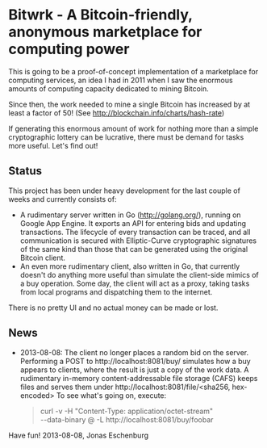 Bitwrk - A Bitcoin-friendly, anonymous marketplace for computing power
======================================================================

This is going to be a proof-of-concept implementation of a marketplace
for computing services, an idea I had in 2011 when I saw the enormous
amounts of computing capacity dedicated to mining Bitcoin.

Since then, the work needed to mine a single Bitcoin has increased by
at least a factor of 50! (See http://blockchain.info/charts/hash-rate)

If generating this enormous amount of work for nothing more than a
simple cryptographic lottery can be lucrative, there must be demand
for tasks more useful. Let's find out!

Status
------
This project has been under heavy development for the last couple of
weeks and currently consists of:
- A rudimentary server written in Go (http://golang.org/), running on
  Google App Engine. It exports an API for entering bids and updating
  transactions. The lifecycle of every transaction can be traced,
  and all communication is secured with Elliptic-Curve cryptographic
  signatures of the same kind than those that can be generated using
  the original Bitcoin client.
- An even more rudimentary client, also written in Go, that currently
  doesn't do anything more useful than simulate the client-side mimics
  of a buy operation.
  Some day, the client will act as a proxy, taking tasks from
  local programs and dispatching them to the internet.

There is no pretty UI and no actual money can be made or lost.

News
----

- 2013-08-08: The client no longer places a random bid on the server.
  Performing a POST to http://localhost:8081/buy/<articleid> simulates
  how a buy appears to clients, where the result is just a copy of the
  work data.  A rudimentary in-memory content-addressable file storage
  (CAFS) keeps files and serves them under
  http://localhost:8081/file/<sha256, hex-encoded>
  To see what's going on, execute:
  > curl -v -H "Content-Type: application/octet-stream" \
  >   --data-binary @<some filename> -L http://localhost:8081/buy/foobar

Have fun!
2013-08-08, Jonas Eschenburg

